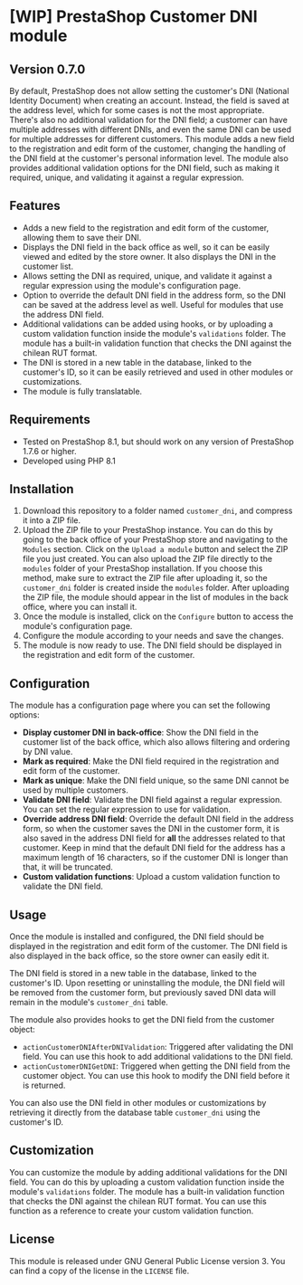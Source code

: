 # [WIP] PrestaShop Customer DNI module
## Version 0.7.0

By default, PrestaShop does not allow setting the customer's DNI (National Identity Document) when creating an account.
Instead, the field is saved at the address level, which for some cases is not the most appropriate. There's also no additional validation for the DNI field;
a customer can have multiple addresses with different DNIs, and even the same DNI can be used for multiple addresses for different customers. 
This module adds a new field to the registration and edit form of the customer, changing the handling of the DNI field at the customer's personal information level.
The module also provides additional validation options for the DNI field, such as making it required, unique, and validating it against a regular expression.

## Features

- Adds a new field to the registration and edit form of the customer, allowing them to save their DNI.
- Displays the DNI field in the back office as well, so it can be easily viewed and edited by the store owner. It also displays the DNI in the customer list.
- Allows setting the DNI as required, unique, and validate it against a regular expression using the module's configuration page.
- Option to override the default DNI field in the address form, so the DNI can be saved at the address level as well. Useful for modules that use the address DNI field.
- Additional validations can be added using hooks, or by uploading a custom validation function inside the module's `validations` folder. The module has a built-in validation function that checks the DNI against the chilean RUT format.
- The DNI is stored in a new table in the database, linked to the customer's ID, so it can be easily retrieved and used in other modules or customizations.
- The module is fully translatable.

## Requirements

- Tested on PrestaShop 8.1, but should work on any version of PrestaShop 1.7.6 or higher.
- Developed using PHP 8.1

## Installation

1. Download this repository to a folder named `customer_dni`, and compress it into a ZIP file.
2. Upload the ZIP file to your PrestaShop instance. You can do this by going to the back office of your PrestaShop store and navigating to the `Modules` section.
Click on the `Upload a module` button and select the ZIP file you just created. You can also upload the ZIP file directly to the `modules` folder of your PrestaShop installation.
If you choose this method, make sure to extract the ZIP file after uploading it, so the `customer_dni` folder is created inside the `modules` folder.
After uploading the ZIP file, the module should appear in the list of modules in the back office, where you can install it.
3. Once the module is installed, click on the `Configure` button to access the module's configuration page.
4. Configure the module according to your needs and save the changes.
5. The module is now ready to use. The DNI field should be displayed in the registration and edit form of the customer.

## Configuration

The module has a configuration page where you can set the following options:

- **Display customer DNI in back-office**: Show the DNI field in the customer list of the back office, which also allows filtering and ordering by DNI value. 
- **Mark as required**: Make the DNI field required in the registration and edit form of the customer.
- **Mark as unique**: Make the DNI field unique, so the same DNI cannot be used by multiple customers.
- **Validate DNI field**: Validate the DNI field against a regular expression. You can set the regular expression to use for validation.
- **Override address DNI field**: Override the default DNI field in the address form, so when the customer saves the DNI in the customer form,
it is also saved in the address DNI field for **all** the addresses related to that customer.
Keep in mind that the default DNI field for the address has a maximum length of 16 characters, so if the customer DNI is longer than that, it will be truncated.
- **Custom validation functions**: Upload a custom validation function to validate the DNI field.

## Usage

Once the module is installed and configured, the DNI field should be displayed in the registration and edit form of the customer. The DNI field is also displayed in the back office, so the store owner can easily edit it.

The DNI field is stored in a new table in the database, linked to the customer's ID.
Upon resetting or uninstalling the module, the DNI field will be removed from the customer form, but previously saved DNI data will remain in the module's `customer_dni` table.

The module also provides hooks to get the DNI field from the customer object:

- `actionCustomerDNIAfterDNIValidation`: Triggered after validating the DNI field. You can use this hook to add additional validations to the DNI field.
- `actionCustomerDNIGetDNI`: Triggered when getting the DNI field from the customer object. You can use this hook to modify the DNI field before it is returned.

You can also use the DNI field in other modules or customizations by retrieving it directly from the database table `customer_dni` using the customer's ID.

## Customization

You can customize the module by adding additional validations for the DNI field. You can do this by uploading a custom validation function inside the module's `validations` folder. The module has a built-in validation function that checks the DNI against the chilean RUT format. You can use this function as a reference to create your custom validation function.


## License

This module is released under GNU General Public License version 3. You can find a copy of the license in the `LICENSE` file.
